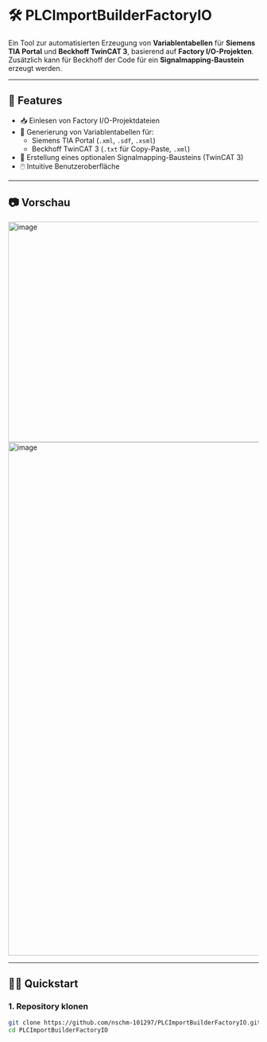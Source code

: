 # 🛠️ PLCImportBuilderFactoryIO

Ein Tool zur automatisierten Erzeugung von **Variablentabellen** für **Siemens TIA Portal** und **Beckhoff TwinCAT 3**, basierend auf **Factory I/O-Projekten**.  
Zusätzlich kann für Beckhoff der Code für ein **Signalmapping-Baustein** erzeugt werden.

---

## 🚀 Features

- 📥 Einlesen von Factory I/O-Projektdateien
- 🧾 Generierung von Variablentabellen für:
  - Siemens TIA Portal (`.xml`, `.sdf`, `.xsml`)
  - Beckhoff TwinCAT 3 (`.txt` für Copy-Paste, `.xml`)
- 🧱 Erstellung eines optionalen Signalmapping-Bausteins (TwinCAT 3)
- 🖱️ Intuitive Benutzeroberfläche

---
## 📷 Vorschau

<img width="786" height="443" alt="image" src="https://github.com/user-attachments/assets/763ba628-a8a7-4081-bba5-8e2b306fc9b5" />

<img width="1921" height="1032" alt="image" src="https://github.com/user-attachments/assets/8340decd-432e-4c68-959d-3146dba3c4b4" />

---
## 🧑‍💻 Quickstart

### 1. Repository klonen

```bash
git clone https://github.com/nschm-101297/PLCImportBuilderFactoryIO.git
cd PLCImportBuilderFactoryIO
